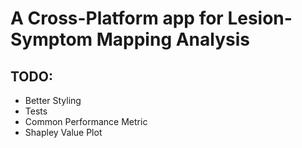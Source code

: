 # A Cross-Platform app for Lesion-Symptom Mapping Analysis

## TODO:
- Better Styling
- Tests
- Common Performance Metric
- Shapley Value Plot